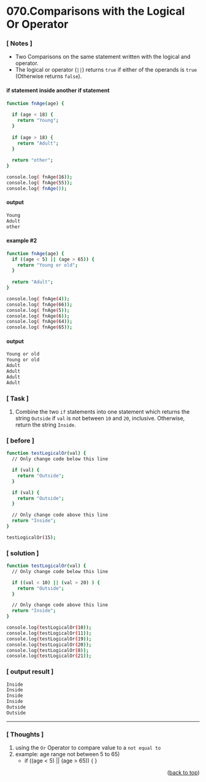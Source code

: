 <a name="topage"></a>

# 070.Comparisons with the Logical Or Operator

### [ Notes ]
  * Two Comparisons on the same statement written with the logical and operator.
  * The logical or operator (`||`) returns `true` if either of the operands is `true` (Otherwise returns `false`).

#### if statement inside another if statement

```sh
function fnAge(age) {
  
  if (age < 18) {
    return "Young";
  }
  
  if (age > 18) {
    return "Adult";
  }
  
  return "other";
}

console.log( fnAge(16));
console.log( fnAge(55));
console.log( fnAge());
```

#### output
```sh
Young
Adult
other
```

#### example #2

```sh
function fnAge(age) {
  if ((age < 5) || (age > 65)) {
    return "Young or old";
  }
  
  return "Adult";
}

console.log( fnAge(4));
console.log( fnAge(66));
console.log( fnAge(5));
console.log( fnAge(6));
console.log( fnAge(64));
console.log( fnAge(65));
```

#### output
```sh
Young or old
Young or old
Adult
Adult
Adult
Adult
```

### [ Task ]
  1. Combine the two `if` statements into one statement which returns the string `Outside` if `val` is not between `10` and `20`, inclusive. Otherwise, return the string `Inside`.

### [ before ]

```sh
function testLogicalOr(val) {
  // Only change code below this line

  if (val) {
    return "Outside";
  }

  if (val) {
    return "Outside";
  }

  // Only change code above this line
  return "Inside";
}

testLogicalOr(15);
```

### [ solution ]

```sh
function testLogicalOr(val) {
  // Only change code below this line

  if ((val < 10) || (val > 20) ) {
    return "Outside";
  }

  // Only change code above this line
  return "Inside";
}

console.log(testLogicalOr(10));
console.log(testLogicalOr(11));
console.log(testLogicalOr(19));
console.log(testLogicalOr(20));
console.log(testLogicalOr(8));
console.log(testLogicalOr(21));
```

### [ output result ]

```sh
Inside
Inside
Inside
Inside
Outside
Outside
```

-----

### [ Thoughts ]

  1. using the `Or` Operator to compare value to a `not equal to`
  2. example: age range not between 5 to 65)
     * if ((age < 5) || (age > 65)) { }

<p align="right">(<a href="#topage">back to top</a>)</p>
<br/>
<br/>
